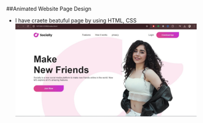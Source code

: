 ##Animated Website Page Design
- I have craete beatuful page by using HTML, CSS
![image alt](https://github.com/HassanCodeSmith/Animated-Website-Design/blob/2666afbcfdf5cd68ca09e3a3e23b54f6c226682c/Image.jpeg)
